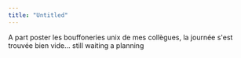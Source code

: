 ```yaml
---
title: "Untitled"
---
```


A part poster les bouffoneries unix de mes collègues, la journée s'est trouvée
bien vide... still waiting a planning

